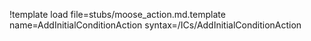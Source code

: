!template load file=stubs/moose_action.md.template name=AddInitialConditionAction syntax=/ICs/AddInitialConditionAction